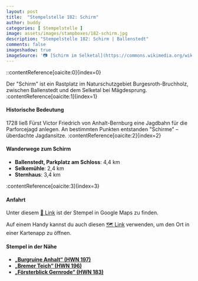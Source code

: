 ```yaml
---
layout: post
title:  "Stempelstelle 182: Schirm"
author: buddy
categories: [ Stempelstelle ]
image: assets/images/stampboxes/182-schirm.jpg
description: "Stempelstelle 182: Schirm | Ballenstedt"
comments: false
imageshadow: true
imageSource: '📷 [Schirm im Selketal](https://commons.wikimedia.org/wiki/File:Schirm_im_Selketal.jpg) von <a href="//commons.wikimedia.org/wiki/User:FB1969" title="User:FB1969">FB1969</a> unter Lizenz [CC BY-SA 4.0](https://creativecommons.org/licenses/by-sa/4.0)'
---
```



::contentReference[oaicite:0]{index=0}


Der "Schirm" ist ein Rastplatz im Naturschutzgebiet Burgesroth-Bruchholz, zwischen Ballenstedt und dem Selketal bei Mägdesprung. :contentReference[oaicite:1]{index=1}

#### Historische Bedeutung

1728 ließ Fürst Victor Friedrich von Anhalt-Bernburg eine Jagdbahn für die Parforcejagd anlegen. An bestimmten Punkten entstanden "Schirme" – überdachte Jagdansitze. :contentReference[oaicite:2]{index=2}

#### Wanderwege zum Schirm

- **Ballenstedt, Parkplatz am Schloss**: 4,4 km
- **Selkemühle**: 2,4 km
- **Sternhaus**: 3,4 km

:contentReference[oaicite:3]{index=3}

#### Anfahrt

Unter diesem [📍 Link](https://www.google.com/maps/dir/?api=1&origin=&destination=51.69141%2C%2011.18253) ist der Stempel in Google Maps zu finden.

<div class="android-only">
  Auf einem Handy kannst du auch diesen 
  <a href="geo:51.69141,11.18253">🗺️ Link</a> 
  verwenden, um den Ort in einer Kartenapp zu öffnen.
  <p></p>
</div>

#### Stempel in der Nähe

- [**„Burgruine Anhalt“ (HWN 197)**](/stempelstelle-197-burgruine-anhalt)
- [**„Bremer Teich“ (HWN 196)**](/stempelstelle-196-bremer-teich)
- [**„Försterblick Gernrode“ (HWN 183)**](/stempelstelle-183-foersterblick-gernrode)
